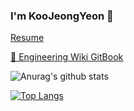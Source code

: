 ### I'm KooJeongYeon 👋

[Resume](https://koo-jeongyeon.github.io/)

[🐳 Engineering Wiki GitBook](https://koojeongyeons-engineering-wiki.gitbook.io/engineering-wiki/)

![Anurag's github stats](https://github-readme-stats.vercel.app/api?username=koo-jeongyeon&show_icons=true)

[![Top Langs](https://github-readme-stats.vercel.app/api/top-langs/?username=koo-jeongyeon&layout=compact)](https://github.com/anuraghazra/github-readme-stats)
